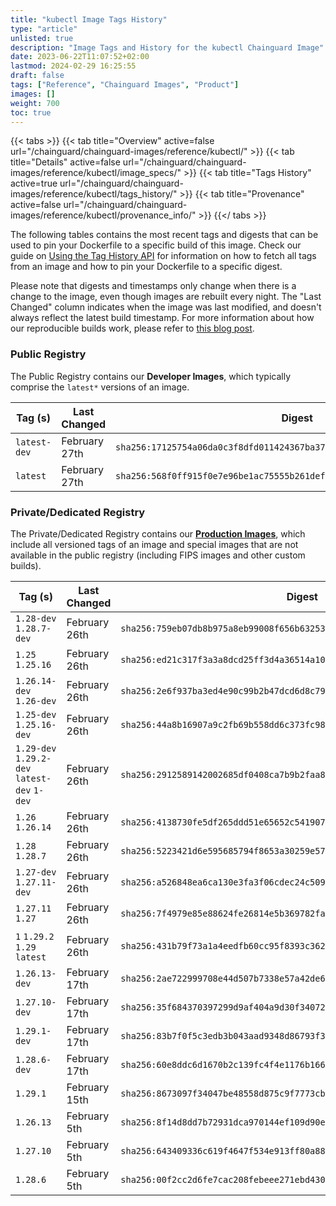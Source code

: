 ```yaml
---
title: "kubectl Image Tags History"
type: "article"
unlisted: true
description: "Image Tags and History for the kubectl Chainguard Image"
date: 2023-06-22T11:07:52+02:00
lastmod: 2024-02-29 16:25:55
draft: false
tags: ["Reference", "Chainguard Images", "Product"]
images: []
weight: 700
toc: true
---
```


{{< tabs >}}
{{< tab title="Overview" active=false url="/chainguard/chainguard-images/reference/kubectl/" >}}
{{< tab title="Details" active=false url="/chainguard/chainguard-images/reference/kubectl/image_specs/" >}}
{{< tab title="Tags History" active=true url="/chainguard/chainguard-images/reference/kubectl/tags_history/" >}}
{{< tab title="Provenance" active=false url="/chainguard/chainguard-images/reference/kubectl/provenance_info/" >}}
{{</ tabs >}}

The following tables contains the most recent tags and digests that can be used to pin your Dockerfile to a specific build of this image. Check our guide on [Using the Tag History API](/chainguard/chainguard-images/using-the-tag-history-api/) for information on how to fetch all tags from an image and how to pin your Dockerfile to a specific digest.

Please note that digests and timestamps only change when there is a change to the image, even though images are rebuilt every night. The "Last Changed" column indicates when the image was last modified, and doesn't always reflect the latest build timestamp. For more information about how our reproducible builds work, please refer to [this blog post](https://www.chainguard.dev/unchained/reproducing-chainguards-reproducible-image-builds).

### Public Registry
The Public Registry contains our **Developer Images**, which typically comprise the `latest*` versions of an image.

| Tag (s)       | Last Changed  | Digest                                                                    |
|---------------|---------------|---------------------------------------------------------------------------|
|  `latest-dev` | February 27th | `sha256:17125754a06da0c3f8dfd011424367ba374df2ac36dc2fd5b7358cdf85b8666d` |
|  `latest`     | February 27th | `sha256:568f0ff915f0e7e96be1ac75555b261def54bbaf0c707b37fd17acb3406bb8f0` |


### Private/Dedicated Registry
The Private/Dedicated Registry contains our **[Production Images](https://www.chainguard.dev/chainguard-images)**, which include all versioned tags of an image and special images that are not available in the public registry (including FIPS images and other custom builds).

| Tag (s)                                       | Last Changed  | Digest                                                                    |
|-----------------------------------------------|---------------|---------------------------------------------------------------------------|
|  `1.28-dev` `1.28.7-dev`                      | February 26th | `sha256:759eb07db8b975a8eb99008f656b6325355588e19a9bb2550fa1f0e1d12714cb` |
|  `1.25` `1.25.16`                             | February 26th | `sha256:ed21c317f3a3a8dcd25ff3d4a36514a1044f8327cb7a5e2c207373fbf027194a` |
|  `1.26.14-dev` `1.26-dev`                     | February 26th | `sha256:2e6f937ba3ed4e90c99b2b47dcd6d8c79d2c97de74aab075698b662e4d782bc8` |
|  `1.25-dev` `1.25.16-dev`                     | February 26th | `sha256:44a8b16907a9c2fb69b558dd6c373fc98db9b194f34c44e7931619a416c8bfd0` |
|  `1.29-dev` `1.29.2-dev` `latest-dev` `1-dev` | February 26th | `sha256:2912589142002685df0408ca7b9b2faa83ffa4f899235282941620b96a2b22c4` |
|  `1.26` `1.26.14`                             | February 26th | `sha256:4138730fe5df265ddd51e65652c541907ec2d699a53e3ef70a67934f3d8f40b6` |
|  `1.28` `1.28.7`                              | February 26th | `sha256:5223421d6e595685794f8653a30259e5799aa81640fb16a101f5db4ec2a2565e` |
|  `1.27-dev` `1.27.11-dev`                     | February 26th | `sha256:a526848ea6ca130e3fa3f06cdec24c50915ec9110f241efbd78b7ff6e4c5535f` |
|  `1.27.11` `1.27`                             | February 26th | `sha256:7f4979e85e88624fe26814e5b369782faf97407afcef3677dc584e238678fafa` |
|  `1` `1.29.2` `1.29` `latest`                 | February 26th | `sha256:431b79f73a1a4eedfb60cc95f8393c3622a659ebc3a2de87b3218cf68f8ab90b` |
|  `1.26.13-dev`                                | February 17th | `sha256:2ae722999708e44d507b7338e57a42de657edb3fb321526ffa66830a29559a09` |
|  `1.27.10-dev`                                | February 17th | `sha256:35f684370397299d9af404a9d30f3407213c22647760485406c4b9b70ab5548a` |
|  `1.29.1-dev`                                 | February 17th | `sha256:83b7f0f5c3edb3b043aad9348d86793f37e791b04a244bed404d3ca92e1db5c8` |
|  `1.28.6-dev`                                 | February 17th | `sha256:60e8ddc6d1670b2c139fc4f4e1176b166e85198a9ff7b9f201a7e0216d8e6932` |
|  `1.29.1`                                     | February 15th | `sha256:8673097f34047be48558d875c9f7773cb32df6256a621a29156dffb0f8532fc8` |
|  `1.26.13`                                    | February 5th  | `sha256:8f14d8dd7b72931dca970144ef109d90e09e815f1a94b8b0ee9d0f6c83095ffc` |
|  `1.27.10`                                    | February 5th  | `sha256:643409336c619f4647f534e913ff80a88f30a67a64a925979448a3da6cf9cbeb` |
|  `1.28.6`                                     | February 5th  | `sha256:00f2cc2d6fe7cac208febeee271ebd43020de911ad47970fa2acf5b60a36a6f6` |

